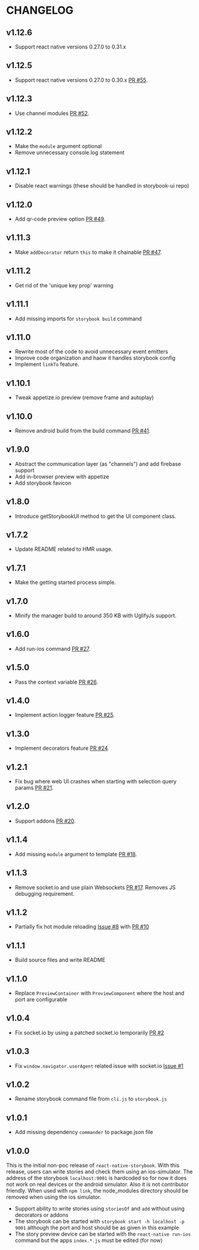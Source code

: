 # CHANGELOG

## v1.12.6

* Support react native versions 0.27.0 to 0.31.x

## v1.12.5

* Support react native versions 0.27.0 to 0.30.x [PR #55](https://github.com/kadirahq/react-native-storybook/pull/55).

## v1.12.3

* Use channel modules [PR #52](https://github.com/kadirahq/react-native-storybook/pull/52).

## v1.12.2

* Make the `module` argument optional
* Remove unnecessary console.log statement

## v1.12.1

* Disable react warnings (these should be handled in storybook-ui repo)

## v1.12.0

* Add qr-code preview option [PR #49](https://github.com/kadirahq/react-native-storybook/pull/49).

## v1.11.3

* Make `addDecorator` return `this` to make it chainable [PR #47](https://github.com/kadirahq/react-native-storybook/pull/47).

## v1.11.2

* Get rid of the 'unique key prop' warning

## v1.11.1

* Add missing imports for `storybook build` command

## v1.11.0

* Rewrite most of the code to avoid unnecessary event emitters
* Improve code organization and haow it handles storybook config
* Implement `linkTo` feature.

## v1.10.1

* Tweak appetize.io preview (remove frame and autoplay)

## v1.10.0

* Remove android build from the build command [PR #41](https://github.com/kadirahq/react-native-storybook/pull/41).

## v1.9.0

* Abstract the communication layer (as "channels") and add firebase support
* Add in-browser preview with appetize
* Add storybook favicon

## v1.8.0

* Introduce getStorybookUI method to get the UI component class.

## v1.7.2

* Update README related to HMR usage.

## v1.7.1

* Make the getting started process simple.

## v1.7.0

- Minify the manager build to around 350 KB with UglifyJs support.

## v1.6.0

- Add run-ios command [PR #27](https://github.com/kadirahq/react-native-storybook/pull/27).

## v1.5.0

- Pass the context variable [PR #26](https://github.com/kadirahq/react-native-storybook/pull/26).

## v1.4.0

- Implement action logger feature [PR #25](https://github.com/kadirahq/react-native-storybook/pull/25).

## v1.3.0

- Implement decorators feature [PR #24](https://github.com/kadirahq/react-native-storybook/pull/24).

## v1.2.1

- Fix bug where web UI crashes when starting with selection query params [PR #21](https://github.com/kadirahq/react-native-storybook/pull/21).

## v1.2.0

- Support addons [PR #20](https://github.com/kadirahq/react-native-storybook/pull/20).

## v1.1.4

- Add missing `module` argument to template [PR #18](https://github.com/kadirahq/react-native-storybook/pull/18).

## v1.1.3

- Remove socket.io and use plain Websockets [PR #17](https://github.com/kadirahq/react-native-storybook/pull/17). Removes JS debugging requirement.

## v1.1.2

- Partially fix hot module reloading [Issue #8](https://github.com/kadirahq/react-native-storybook/issues/8) with [PR #10](https://github.com/kadirahq/react-native-storybook/pull/10)

## v1.1.1

- Build source files and write README

## v1.1.0

- Replace `PreviewContainer` with `PreviewComponent` where the host and port are configurable

## v1.0.4

- Fix socket.io by using a patched socket.io temporarily [PR #2](https://github.com/kadirahq/react-native-storybook/pull/2)

## v1.0.3

- Fix `window.navigator.userAgent` related issue with socket.io [Issue #1](https://github.com/kadirahq/react-native-storybook/issues/1)

## v1.0.2

- Rename storybook command file from `cli.js` to `storybook.js`

## v1.0.1

- Add missing dependency `commander` to package.json file

## v1.0.0

This is the initial non-poc release of `react-native-storybook`. With this release, users can write stories and check them using an ios-simulator. The address of the storybook `localhost:9001` is hardcoded so for now it does not work on real devices or the android simulator. Also it is not contributor friendly. When used with `npm link`, the node_modules directory should be removed when using the ios simulator.

 - Support ability to write stories using `storiesOf` and `add` without using decorators or addons
 - The storybook can be started with `storybook start -h localhost -p 9001` although the port and host should be as given in this example
 - The story preview device can be started with the `react-native run-ios` command but the apps `index.*.js` must be edited (for now)
